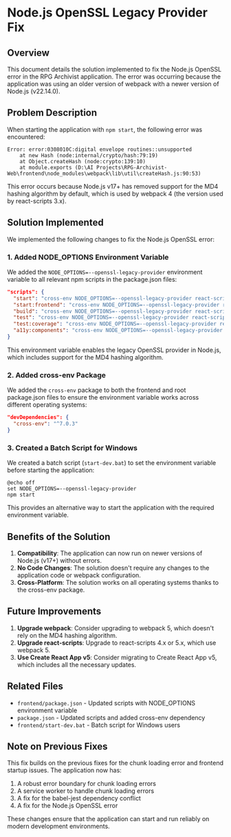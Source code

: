 # Node.js OpenSSL Legacy Provider Fix

## Overview

This document details the solution implemented to fix the Node.js OpenSSL error in the RPG Archivist application. The error was occurring because the application was using an older version of webpack with a newer version of Node.js (v22.14.0).

## Problem Description

When starting the application with `npm start`, the following error was encountered:

```
Error: error:0308010C:digital envelope routines::unsupported
    at new Hash (node:internal/crypto/hash:79:19)
    at Object.createHash (node:crypto:139:10)
    at module.exports (D:\AI Projects\RPG-Archivist-Web\frontend\node_modules\webpack\lib\util\createHash.js:90:53)
```

This error occurs because Node.js v17+ has removed support for the MD4 hashing algorithm by default, which is used by webpack 4 (the version used by react-scripts 3.x).

## Solution Implemented

We implemented the following changes to fix the Node.js OpenSSL error:

### 1. Added NODE_OPTIONS Environment Variable

We added the `NODE_OPTIONS=--openssl-legacy-provider` environment variable to all relevant npm scripts in the package.json files:

```json
"scripts": {
  "start": "cross-env NODE_OPTIONS=--openssl-legacy-provider react-scripts start",
  "start:frontend": "cross-env NODE_OPTIONS=--openssl-legacy-provider react-scripts start",
  "build": "cross-env NODE_OPTIONS=--openssl-legacy-provider react-scripts build",
  "test": "cross-env NODE_OPTIONS=--openssl-legacy-provider react-scripts test",
  "test:coverage": "cross-env NODE_OPTIONS=--openssl-legacy-provider react-scripts test --coverage",
  "a11y:components": "cross-env NODE_OPTIONS=--openssl-legacy-provider react-scripts test --testMatch='**/*.a11y.test.{ts,tsx}'"
}
```

This environment variable enables the legacy OpenSSL provider in Node.js, which includes support for the MD4 hashing algorithm.

### 2. Added cross-env Package

We added the `cross-env` package to both the frontend and root package.json files to ensure the environment variable works across different operating systems:

```json
"devDependencies": {
  "cross-env": "^7.0.3"
}
```

### 3. Created a Batch Script for Windows

We created a batch script (`start-dev.bat`) to set the environment variable before starting the application:

```batch
@echo off
set NODE_OPTIONS=--openssl-legacy-provider
npm start
```

This provides an alternative way to start the application with the required environment variable.

## Benefits of the Solution

1. **Compatibility**: The application can now run on newer versions of Node.js (v17+) without errors.
2. **No Code Changes**: The solution doesn't require any changes to the application code or webpack configuration.
3. **Cross-Platform**: The solution works on all operating systems thanks to the cross-env package.

## Future Improvements

1. **Upgrade webpack**: Consider upgrading to webpack 5, which doesn't rely on the MD4 hashing algorithm.
2. **Upgrade react-scripts**: Upgrade to react-scripts 4.x or 5.x, which use webpack 5.
3. **Use Create React App v5**: Consider migrating to Create React App v5, which includes all the necessary updates.

## Related Files

- `frontend/package.json` - Updated scripts with NODE_OPTIONS environment variable
- `package.json` - Updated scripts and added cross-env dependency
- `frontend/start-dev.bat` - Batch script for Windows users

## Note on Previous Fixes

This fix builds on the previous fixes for the chunk loading error and frontend startup issues. The application now has:

1. A robust error boundary for chunk loading errors
2. A service worker to handle chunk loading errors
3. A fix for the babel-jest dependency conflict
4. A fix for the Node.js OpenSSL error

These changes ensure that the application can start and run reliably on modern development environments.
